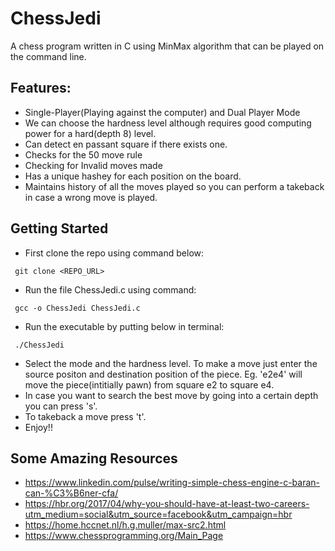 # ChessJedi
A chess program written in C  using MinMax algorithm that can be played on the command line.

## Features:
* Single-Player(Playing against the computer) and Dual Player Mode
* We can choose the hardness level although requires good computing power for a hard(depth 8) level.
* Can detect en passant square if there exists one.
* Checks for the 50 move rule
* Checking for Invalid moves made
* Has a unique hashey for each position on the board.
* Maintains history of all the moves played so you can perform a takeback in case a wrong move is played.

## Getting Started
 * First clone the repo using command below:
  ```
   git clone <REPO_URL>
  ```
 * Run the file ChessJedi.c using command:
 ```
  gcc -o ChessJedi ChessJedi.c
 ```
 
 * Run the executable by putting below in terminal:
 ```
  ./ChessJedi
 ```
 * Select the mode and the hardness level. To make a move just enter the source positon and destination position of the piece.
   Eg. 'e2e4' will move the piece(intitially pawn) from square e2 to square e4.
 * In case you want to search the best move by going into a certain depth you can press 's'. 
 * To takeback a move press 't'.
 * Enjoy!!

## Some Amazing Resources 

* https://www.linkedin.com/pulse/writing-simple-chess-engine-c-baran-can-%C3%B6ner-cfa/
* https://hbr.org/2017/04/why-you-should-have-at-least-two-careers-utm_medium=social&utm_source=facebook&utm_campaign=hbr
* https://home.hccnet.nl/h.g.muller/max-src2.html
* https://www.chessprogramming.org/Main_Page



